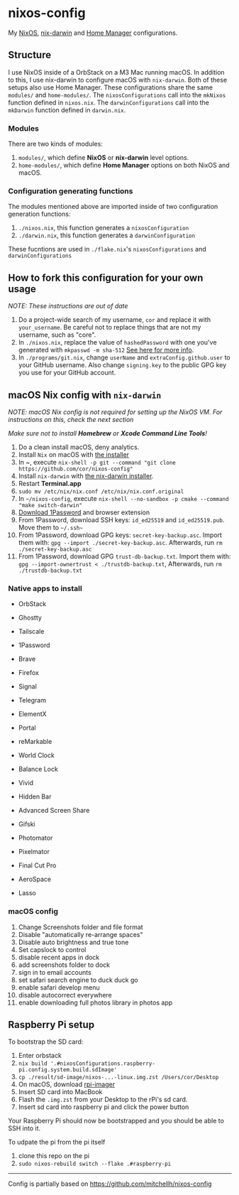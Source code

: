 # nixos-config

My [NixOS](https://nixos.org), [nix-darwin](http://daiderd.com/nix-darwin/) and [Home Manager](https://github.com/nix-community/home-manager) configurations.

## Structure

I use NixOS inside of a OrbStack on a M3 Mac running macOS. In addition to this, I use nix-darwin to configure macOS with `nix-darwin`. Both of these setups also use Home Manager. These configurations share the same `modules/` and `home-modules/`. The `nixosConfigurations` call into the `mkNixos` function defined in `nixos.nix`. The `darwinConfigurations` call into the `mkDarwin` function defined in `darwin.nix`.


### Modules

There are two kinds of modules:

1. `modules/`, which define **NixOS** or **nix-darwin** level options.
2. `home-modules/`, which define **Home Manager** options on both NixOS and macOS.

### Configuration generating functions

The modules mentioned above are imported inside of two configuration generation functions:

1. `./nixos.nix`, this function generates a `nixosConfiguration`
2. `./darwin.nix`, this function generates a `darwinConfiguration`



These fucntions are used in `./flake.nix`'s `nixosConfigurations` and `darwinConfigurations` 


## How to fork this configuration for your own usage

_NOTE: These instructions are out of date_

1. Do a project-wide search of my username, `cor` and replace it with `your_username`. Be careful not to replace things that are not my username, such as "core".
2. In `./nixos.nix`, replace the value of `hashedPassword` with one you've generated with `mkpasswd -m sha-512` [See here for more info](https://search.nixos.org/options?channel=22.05&show=users.users.%3Cname%3E.hashedPassword&from=0&size=50&sort=relevance&type=packages&query=users.users.%3Cname%3E.hash).
3. In `./programs/git.nix`, change `userName` and `extraConfig.github.user` to your GitHub username. Also change `signing.key` to the public GPG key you use for your GitHub account.

## macOS Nix config with `nix-darwin`

*NOTE: macOS Nix config is not required for setting up the NixOS VM. For instructions on this, check the next section*

*Make sure not to install **Homebrew** or **Xcode Command Line Tools**!*

1. Do a clean install macOS, deny analytics.
2. Install `Nix` on macOS with [the installer](https://nixos.org/download.html#nix-install-macos)
3. In ~, execute `nix-shell -p git --command "git clone https://github.com/cor/nixos-config"`
4. Install `nix-darwin` with [the nix-darwin installer](https://github.com/LnL7/nix-darwin).
5. Restart **Terminal.app**
6. `sudo mv /etc/nix/nix.conf /etc/nix/nix.conf.original`
7. In `~/nixos-config`, execute `nix-shell --no-sandbox -p cmake --command "make switch-darwin"`
8. [Download 1Password](https://1password.com/download) and browser extension
9. From 1Password, download SSH keys: `id_ed25519` and `id_ed25519.pub`. Move them to `~/.ssh~`
10. From 1Password, download GPG keys: `secret-key-backup.asc`. Import them with: `gpg --import ./secret-key-backup.asc`. Afterwards, run `rm ./secret-key-backup.asc`
11. From 1Password, download GPG `trust-db-backup.txt`. Import them with: `gpg --import-ownertrust < ./trustdb-backup.txt`, Afterwards, run `rm ./trustdb-backup.txt`

### Native apps to install

- OrbStack
- Ghostty
- Tailscale
- 1Password

- Brave
- Firefox

- Signal
- Telegram
- ElementX

- Portal
- reMarkable
- World Clock

- Balance Lock
- Vivid
- Hidden Bar
- Advanced Screen Share

- Gifski
- Photomator
- Pixelmator
- Final Cut Pro

- AeroSpace
- Lasso


### macOS config

1. Change Screenshots folder and file format
2. Disable "automatically re-arrange spaces"
3. Disable auto brightness and true tone
4. Set capslock to control
5. disable recent apps in dock
6. add screenshots folder to dock
7. sign in to email accounts
8. set safari search engine to duck duck go
9. enable safari develop menu
10. disable autocorrect everywhere
11. enable downloading full photos library in photos app


## Raspberry Pi setup

To bootstrap the SD card:

1. Enter orbstack
2. `nix build '.#nixosConfigurations.raspberry-pi.config.system.build.sdImage'`
3. `cp ./result/sd-image/nixos-...-linux.img.zst /Users/cor/Desktop`
4. On macOS, download [rpi-imager](https://www.raspberrypi.com/software/)
5. Insert SD card into MacBook
6. Flash the `.img.zst` from your Desktop to the rPi's sd card. 
7. Insert sd card into raspberry pi and click the power button

Your Raspberry Pi should now be bootstrapped and you should be able to SSH into it.

To udpate the pi from the pi itself

1. clone this repo on the pi
2. `sudo nixos-rebuild switch --flake .#raspberry-pi`

--- 

Config is partially based on https://github.com/mitchellh/nixos-config
